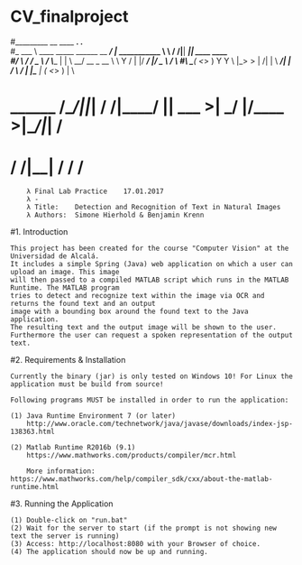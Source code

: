 # CV_finalproject
#_________                               __                 ____   ____.__       .__               
#\_   ___ \  ____   _____ ______  __ ___/  |_  ___________  \   \ /   /|__| _____|__| ____   ____  
#/    \  \/ /  _ \ /     \\____ \|  |  \   __\/ __ \_  __ \  \   Y   / |  |/  ___/  |/  _ \ /    \ 
#\     \___(  <_> )  Y Y  \  |_> >  |  /|  | \  ___/|  | \/   \     /  |  |\___ \|  (  <_> )   |  \
# \______  /\____/|__|_|  /   __/|____/ |__|  \___  >__|       \___/   |__/____  >__|\____/|___|  /
#        \/             \/|__|                    \/                           \/               \/ 

        λ Final Lab Practice 	17.01.2017
        λ -
        λ Title:	Detection and Recognition of Text in Natural Images 
        λ Authors:	Simone Hierhold & Benjamin Krenn
         

#1. Introduction

	This project has been created for the course "Computer Vision" at the Universidad de Alcalá.
	It includes a simple Spring (Java) web application on which a user can upload an image. This image
	will then passed to a compiled MATLAB script which runs in the MATLAB Runtime. The MATLAB program
	tries to detect and recognize text within the image via OCR and returns the found text and an output 
	image with a bounding box around the found text to the Java application.
	The resulting text and the output image will be shown to the user. 
	Furthermore the user can request a spoken representation of the output text.


#2. Requirements & Installation

	Currently the binary (jar) is only tested on Windows 10! For Linux the application must be build from source!

	Following programs MUST be installed in order to run the application:

	(1) Java Runtime Environment 7 (or later)
	    http://www.oracle.com/technetwork/java/javase/downloads/index-jsp-138363.html

	(2) Matlab Runtime R2016b (9.1)
		https://www.mathworks.com/products/compiler/mcr.html

		More information: https://www.mathworks.com/help/compiler_sdk/cxx/about-the-matlab-runtime.html


#3.	Running the Application

	(1) Double-click on "run.bat"
	(2) Wait for the server to start (if the prompt is not showing new text the server is running)
	(3) Access: http://localhost:8080 with your Browser of choice.
	(4) The application should now be up and running.